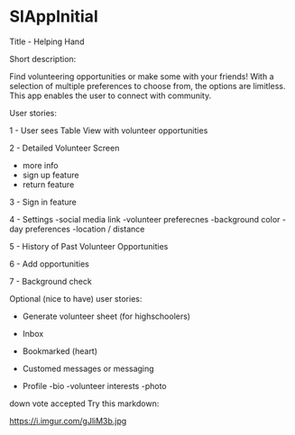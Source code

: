 # SIAppInitial

Title - Helping Hand

Short description:

Find volunteering opportunities or make some with your friends! With a selection of multiple preferences to choose from, the options are limitless.
This app enables the user to connect with community.

User stories:

1 - User sees Table View with volunteer opportunities

2 - Detailed Volunteer Screen
  - more info
  - sign up feature
  - return feature
  
3 - Sign in feature

4 - Settings
    -social media link
    -volunteer preferecnes
    -background color
    -day preferences
    -location / distance
 
5 - History of Past Volunteer Opportunities

6 - Add opportunities

7 - Background check


Optional (nice to have) user stories: 

- Generate volunteer sheet (for highschoolers)

- Inbox

- Bookmarked (heart)

- Customed messages or messaging

- Profile
  -bio
  -volunteer interests
  -photo


down vote
accepted
Try this markdown:

https://i.imgur.com/gJliM3b.jpg
